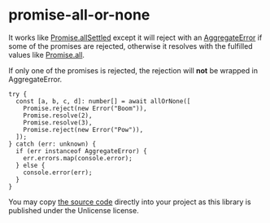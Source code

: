 # promise-all-or-none

It works like [Promise.allSettled](https://developer.mozilla.org/en-US/docs/Web/JavaScript/Reference/Global_Objects/Promise/allSettled) except it will reject with an [AggregateError](https://developer.mozilla.org/en-US/docs/Web/JavaScript/Reference/Global_Objects/AggregateError) if some of the promises are rejected, otherwise it resolves with the fulfilled values like [Promise.all](https://developer.mozilla.org/en-US/docs/Web/JavaScript/Reference/Global_Objects/Promise/all).

If only one of the promises is rejected, the rejection will **not** be wrapped in AggregateError.

```tsx
try {
  const [a, b, c, d]: number[] = await allOrNone([
    Promise.reject(new Error("Boom")),
    Promise.resolve(2),
    Promise.resolve(3),
    Promise.reject(new Error("Pow")),
  ]);
} catch (err: unknown) {
  if (err instanceof AggregateError) {
    err.errors.map(console.error);
  } else {
    console.error(err);
  }
}
```

You may copy [the source code](https://github.com/stefee/promise-all-or-none/blob/main/allOrNone.js) directly into your project as this library is published under the Unlicense license.
